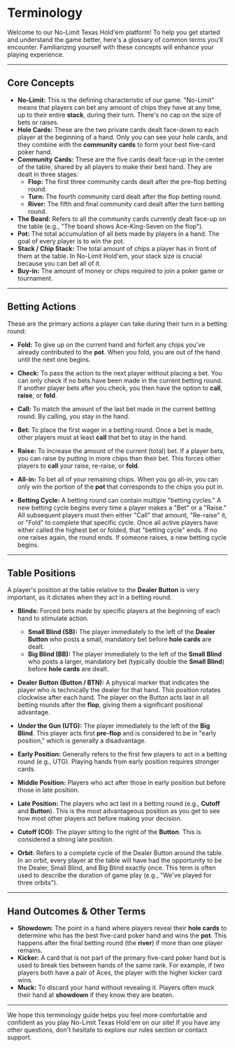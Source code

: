 # Terminology

Welcome to our No-Limit Texas Hold'em platform! To help you get started and understand the game better, here's a glossary of common terms you'll encounter. Familiarizing yourself with these concepts will enhance your playing experience.

---

## Core Concepts

* **No-Limit:** This is the defining characteristic of our game. "No-Limit" means that players can bet any amount of chips they have at any time, up to their entire **stack**, during their turn. There's no cap on the size of bets or raises.
* **Hole Cards:** These are the two private cards dealt face-down to each player at the beginning of a hand. Only you can see your hole cards, and they combine with the **community cards** to form your best five-card poker hand.
* **Community Cards:** These are the five cards dealt face-up in the center of the table, shared by all players to make their best hand. They are dealt in three stages:
    * **Flop:** The first three community cards dealt after the pre-flop betting round.
    * **Turn:** The fourth community card dealt after the flop betting round.
    * **River:** The fifth and final community card dealt after the turn betting round.
* **The Board:** Refers to all the community cards currently dealt face-up on the table (e.g., "The board shows Ace-King-Seven on the flop").
* **Pot:** The total accumulation of all bets made by players in a hand. The goal of every player is to win the pot.
* **Stack / Chip Stack:** The total amount of chips a player has in front of them at the table. In No-Limit Hold'em, your stack size is crucial because you can bet all of it.
* **Buy-in:** The amount of money or chips required to join a poker game or tournament.

---

## Betting Actions

These are the primary actions a player can take during their turn in a betting round:

* **Fold:** To give up on the current hand and forfeit any chips you've already contributed to the **pot**. When you fold, you are out of the hand until the next one begins.
* **Check:** To pass the action to the next player without placing a bet. You can only check if no bets have been made in the current betting round. If another player bets after you check, you then have the option to **call**, **raise**, or **fold**.
* **Call:** To match the amount of the last bet made in the current betting round. By calling, you stay in the hand.
* **Bet:** To place the first wager in a betting round. Once a bet is made, other players must at least **call** that bet to stay in the hand.
* **Raise:** To increase the amount of the current (total) bet. If a player bets, you can raise by putting in more chips than their bet. This forces other players to **call** your raise, re-raise, or **fold**.
* **All-in:** To bet all of your remaining chips. When you go all-in, you can only win the portion of the **pot** that corresponds to the chips you put in.

* **Betting Cycle:** A betting round can contain multiple "betting cycles." A new betting cycle begins every time a player makes a "Bet" or a "Raise." All subsequent players must then either "Call" that amount, "Re-raise" it, or "Fold" to complete that specific cycle. Once all active players have either called the highest bet or folded, that "betting cycle" ends. If no one raises again, the round ends. If someone raises, a new betting cycle begins.

---

## Table Positions

A player's position at the table relative to the **Dealer Button** is very important, as it dictates when they act in a betting round.

* **Blinds:** Forced bets made by specific players at the beginning of each hand to stimulate action.
    * **Small Blind (SB):** The player immediately to the left of the **Dealer Button** who posts a small, mandatory bet before **hole cards** are dealt.
    * **Big Blind (BB):** The player immediately to the left of the **Small Blind** who posts a larger, mandatory bet (typically double the **Small Blind**) before **hole cards** are dealt.
* **Dealer Button (Button / BTN):** A physical marker that indicates the player who is technically the dealer for that hand. This position rotates clockwise after each hand. The player on the Button acts last in all betting rounds after the **flop**, giving them a significant positional advantage.
* **Under the Gun (UTG):** The player immediately to the left of the **Big Blind**. This player acts first **pre-flop** and is considered to be in "early position," which is generally a disadvantage.
* **Early Position:** Generally refers to the first few players to act in a betting round (e.g., UTG). Playing hands from early position requires stronger cards.
* **Middle Position:** Players who act after those in early position but before those in late position.
* **Late Position:** The players who act last in a betting round (e.g., **Cutoff** and **Button**). This is the most advantageous position as you get to see how most other players act before making your decision.
* **Cutoff (CO):** The player sitting to the right of the **Button**. This is considered a strong late position.

* **Orbit**: Refers to a complete cycle of the Dealer Button around the table. In an orbit, every player at the table will have had the opportunity to be the Dealer, Small Blind, and Big Blind exactly once. This term is often used to describe the duration of game play (e.g., "We've played for three orbits").

---

## Hand Outcomes & Other Terms

* **Showdown:** The point in a hand where players reveal their **hole cards** to determine who has the best five-card poker hand and wins the **pot**. This happens after the final betting round (the **river**) if more than one player remains.
* **Kicker:** A card that is not part of the primary five-card poker hand but is used to break ties between hands of the same rank. For example, if two players both have a pair of Aces, the player with the higher kicker card wins.
* **Muck:** To discard your hand without revealing it. Players often muck their hand at **showdown** if they know they are beaten.

---

We hope this terminology guide helps you feel more comfortable and confident as you play No-Limit Texas Hold'em on our site! If you have any other questions, don't hesitate to explore our rules section or contact support.
